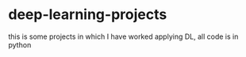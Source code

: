 # deep-learning-projects
this is some projects in which I have worked applying DL, all code is in python
